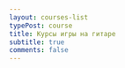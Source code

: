 ```yaml
---
layout: courses-list
typePost: course
title: Курсы игры на гитаре
subtitle: true
comments: false
---
```

